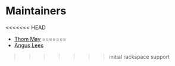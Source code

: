 # Maintainers

<<<<<<< HEAD
* [Thom May](https://github.com/thommay)
=======
* [Angus Lees](https://github.com/anguslees)
>>>>>>> initial rackspace support
